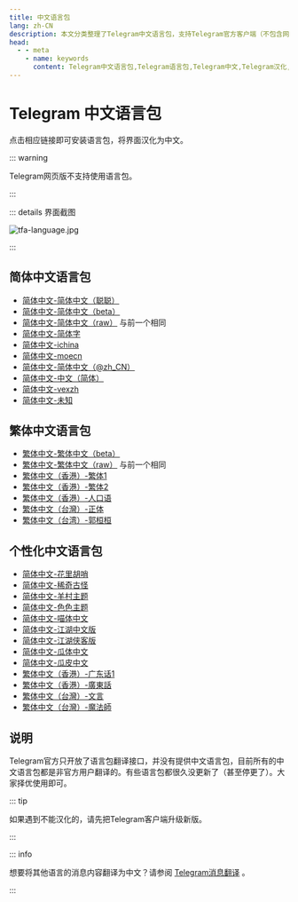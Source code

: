 ```yaml
---
title: 中文语言包
lang: zh-CN
description: 本文分类整理了Telegram中文语言包，支持Telegram官方客户端（不包含网页版）和部分第三方客户端。点击相应链接即可安装语言包，将界面汉化为中文。
head:
  - - meta
    - name: keywords
      content: Telegram中文语言包,Telegram语言包,Telegram中文,Telegram汉化,TG中文语言包,TG语言包,TG中文,TG汉化,电报中文语言包,电报语言包,电报中文,电报汉化
---
```


# Telegram 中文语言包

点击相应链接即可安装语言包，将界面汉化为中文。

::: warning

Telegram网页版不支持使用语言包。

:::

::: details 界面截图

![tfa-language.jpg](https://cdn.jsdelivr.net/gh/tgwiki/images/tfa/language.jpg)

:::

## 简体中文语言包

- [简体中文-简体中文（聪聪）](https://t.me/setlanguage/zhcncc)
- [简体中文-简体中文（beta）](https://t.me/setlanguage/zh-hans-beta)
- [简体中文-简体中文（raw）](https://t.me/setlanguage/zh-hans-raw) 与前一个相同
- [简体中文-简体字](https://t.me/setlanguage/jiantizi)
- [简体中文-ichina](https://t.me/setlanguage/ichina)
- [简体中文-moecn](https://t.me/setlanguage/moecn)
- [简体中文-简体中文（@zh_CN）](https://t.me/setlanguage/classic-zh-cn)
- [简体中文-中文（简体）](https://t.me/setlanguage/classic-zh)
- [简体中文-vexzh](https://t.me/setlanguage/vexzh)
- [简体中文-未知](https://t.me/setlanguage/cnsimplified)

## 繁体中文语言包

- [繁体中文-繁体中文（beta）](https://t.me/setlanguage/zh-hant-beta)
- [繁体中文-繁体中文（raw）](https://t.me/setlanguage/zh-hant-raw) 与前一个相同
- [繁体中文（香港）-繁体1](https://t.me/setlanguage/hongkong)
- [繁体中文（香港）-繁体2](https://t.me/setlanguage/zhhant-hk)
- [繁体中文（香港）-人口语](https://t.me/setlanguage/hongkonger)
- [繁体中文（台灣）-正体](https://t.me/setlanguage/taiwan)
- [繁体中文（台湾）-郭桓桓](https://t.me/setlanguage/zhong-taiwan-traditional)

## 个性化中文语言包

- [简体中文-花里胡哨](https://t.me/setlanguage/qingwa)
- [简体中文-稀奇古怪](https://t.me/setlanguage/xiaowa)
- [简体中文-羊村主题](https://t.me/setlanguage/wayang) 
- [简体中文-色色主题](https://t.me/setlanguage/ydorz)
- [简体中文-喵体中文](https://t.me/setlanguage/meowcn) 
- [简体中文-江湖中文版](https://t.me/setlanguage/jianghu) 
- [简体中文-江湖侠客版](https://t.me/setlanguage/baoku)
- [简体中文-瓜体中文](https://t.me/setlanguage/duang-zh-cn) 
- [简体中文-瓜皮中文](https://t.me/setlanguage/duangr-zhcn)
- [繁体中文（香港）-广东话1](https://t.me/setlanguage/zhhkpb1)
- [繁体中文（香港）-廣東話](https://t.me/setlanguage/cantonese)
- [繁体中文（台灣）-文言](https://t.me/setlanguage/chinese-ancient)
- [繁体中文（台灣）-魔法師](https://t.me/setlanguage/encha)

## 说明

Telegram官方只开放了语言包翻译接口，并没有提供中文语言包，目前所有的中文语言包都是非官方用户翻译的。有些语言包都很久没更新了（甚至停更了）。大家择优使用即可。

::: tip

如果遇到不能汉化的，请先把Telegram客户端升级新版。

:::

::: info

想要将其他语言的消息内容翻译为中文？请参阅 [Telegram消息翻译](./translate.html) 。

:::